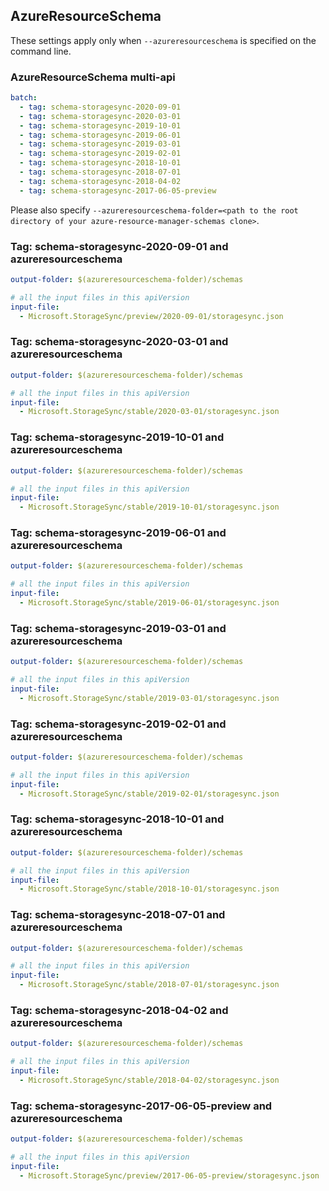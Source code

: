 ## AzureResourceSchema

These settings apply only when `--azureresourceschema` is specified on the command line.

### AzureResourceSchema multi-api

``` yaml $(azureresourceschema) && $(multiapi)
batch:
  - tag: schema-storagesync-2020-09-01
  - tag: schema-storagesync-2020-03-01
  - tag: schema-storagesync-2019-10-01
  - tag: schema-storagesync-2019-06-01
  - tag: schema-storagesync-2019-03-01
  - tag: schema-storagesync-2019-02-01
  - tag: schema-storagesync-2018-10-01
  - tag: schema-storagesync-2018-07-01
  - tag: schema-storagesync-2018-04-02
  - tag: schema-storagesync-2017-06-05-preview

```

Please also specify `--azureresourceschema-folder=<path to the root directory of your azure-resource-manager-schemas clone>`.

### Tag: schema-storagesync-2020-09-01 and azureresourceschema

``` yaml $(tag) == 'schema-storagesync-2020-09-01' && $(azureresourceschema)
output-folder: $(azureresourceschema-folder)/schemas

# all the input files in this apiVersion
input-file:
  - Microsoft.StorageSync/preview/2020-09-01/storagesync.json

```

### Tag: schema-storagesync-2020-03-01 and azureresourceschema

``` yaml $(tag) == 'schema-storagesync-2020-03-01' && $(azureresourceschema)
output-folder: $(azureresourceschema-folder)/schemas

# all the input files in this apiVersion
input-file:
  - Microsoft.StorageSync/stable/2020-03-01/storagesync.json

```

### Tag: schema-storagesync-2019-10-01 and azureresourceschema

``` yaml $(tag) == 'schema-storagesync-2019-10-01' && $(azureresourceschema)
output-folder: $(azureresourceschema-folder)/schemas

# all the input files in this apiVersion
input-file:
  - Microsoft.StorageSync/stable/2019-10-01/storagesync.json

```

### Tag: schema-storagesync-2019-06-01 and azureresourceschema

``` yaml $(tag) == 'schema-storagesync-2019-06-01' && $(azureresourceschema)
output-folder: $(azureresourceschema-folder)/schemas

# all the input files in this apiVersion
input-file:
  - Microsoft.StorageSync/stable/2019-06-01/storagesync.json

```

### Tag: schema-storagesync-2019-03-01 and azureresourceschema

``` yaml $(tag) == 'schema-storagesync-2019-03-01' && $(azureresourceschema)
output-folder: $(azureresourceschema-folder)/schemas

# all the input files in this apiVersion
input-file:
  - Microsoft.StorageSync/stable/2019-03-01/storagesync.json

```

### Tag: schema-storagesync-2019-02-01 and azureresourceschema

``` yaml $(tag) == 'schema-storagesync-2019-02-01' && $(azureresourceschema)
output-folder: $(azureresourceschema-folder)/schemas

# all the input files in this apiVersion
input-file:
  - Microsoft.StorageSync/stable/2019-02-01/storagesync.json

```

### Tag: schema-storagesync-2018-10-01 and azureresourceschema

``` yaml $(tag) == 'schema-storagesync-2018-10-01' && $(azureresourceschema)
output-folder: $(azureresourceschema-folder)/schemas

# all the input files in this apiVersion
input-file:
  - Microsoft.StorageSync/stable/2018-10-01/storagesync.json

```

### Tag: schema-storagesync-2018-07-01 and azureresourceschema

``` yaml $(tag) == 'schema-storagesync-2018-07-01' && $(azureresourceschema)
output-folder: $(azureresourceschema-folder)/schemas

# all the input files in this apiVersion
input-file:
  - Microsoft.StorageSync/stable/2018-07-01/storagesync.json

```

### Tag: schema-storagesync-2018-04-02 and azureresourceschema

``` yaml $(tag) == 'schema-storagesync-2018-04-02' && $(azureresourceschema)
output-folder: $(azureresourceschema-folder)/schemas

# all the input files in this apiVersion
input-file:
  - Microsoft.StorageSync/stable/2018-04-02/storagesync.json

```

### Tag: schema-storagesync-2017-06-05-preview and azureresourceschema

``` yaml $(tag) == 'schema-storagesync-2017-06-05-preview' && $(azureresourceschema)
output-folder: $(azureresourceschema-folder)/schemas

# all the input files in this apiVersion
input-file:
  - Microsoft.StorageSync/preview/2017-06-05-preview/storagesync.json

```
